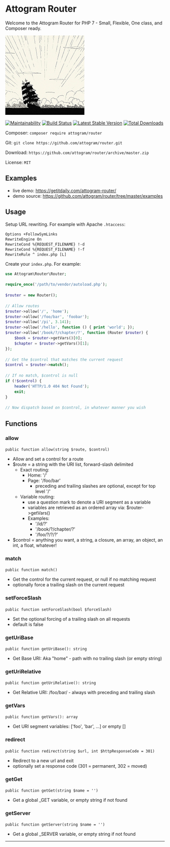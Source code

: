 # Attogram Router

Welcome to the Attogram Router 
for PHP 7 - Small, Flexible, One class, and Composer ready.

[![Attogram Router](https://raw.githubusercontent.com/attogram/attogram-docs/master/router/attogram.router.250.png)](https://github.com/attogram/router)

[![Maintainability](https://api.codeclimate.com/v1/badges/95f2868eeb1ed710b794/maintainability)](https://codeclimate.com/github/attogram/router/maintainability)
[![Build Status](https://travis-ci.org/attogram/router.svg?branch=master)](https://travis-ci.org/attogram/router)
[![Latest Stable Version](https://poser.pugx.org/attogram/router/v/stable)](https://packagist.org/packages/attogram/router)
[![Total Downloads](https://poser.pugx.org/attogram/router/downloads)](https://packagist.org/packages/attogram/router)

Composer: `composer require attogram/router`

Git: `git clone https://github.com/attogram/router.git`

Download: `https://github.com/attogram/router/archive/master.zip`

License: `MIT`

## Examples

* live demo: https://getitdaily.com/attogram-router/
* demo source: https://github.com/attogram/router/tree/master/examples

## Usage

Setup URL rewriting. For example with Apache `.htaccess`:
```
Options +FollowSymLinks
RewriteEngine On
RewriteCond %{REQUEST_FILENAME} !-d
RewriteCond %{REQUEST_FILENAME} !-f
RewriteRule ^ index.php [L]
```

Create your `index.php`.  For example:
```php
use Attogram\Router\Router;

require_once('/path/to/vendor/autoload.php');

$router = new Router();

// Allow routes
$router->allow('/', 'home');
$router->allow('/foo/bar', 'foobar');
$router->allow('/pi', 3.141);
$router->allow('/hello', function () { print 'world'; });
$router->allow('/book/?/chapter/?', function (Router $router) { 
    $book = $router->getVars()[0];
    $chapter = $router->getVars()[1];
});

// Get the $control that matches the current request
$control = $router->match(); 

// If no match, $control is null
if (!$control) {
    header('HTTP/1.0 404 Not Found');
    exit;
}

// Now dispatch based on $control, in whatever manner you wish 
```

## Functions

### allow
`public function allow(string $route, $control)`
* Allow and set a control for a route
* $route = a string with the URI list, forward-slash delimited
  * Exact routing:
    - Home:  '/'
    - Page:  '/foo/bar'
      - preceding and trailing slashes are optional, except for top level '/'
  * Variable routing:
    - use a question mark to denote a URI segment as a variable
    - variables are retrieved as an ordered array via: $router->getVars()
    - Examples:
      - '/id/?'
      - '/book/?/chapter/?'
      - '/foo/?/?/?'
* $control = anything you want, a string, a closure, an array, an object, an int, a float, whatever!
 
### match
`public function match()`
* Get the control for the current request, or null if no matching request
* optionally force a trailing slash on the current request

### setForceSlash
`public function setForceSlash(bool $forceSlash)`
* Set the optional forcing of a trailing slash on all requests
* default is false

### getUriBase
`public function getUriBase(): string`
* Get Base URI: Aka "home" - path with no trailing slash (or empty string)

### getUriRelative
`public function getUriRelative(): string`
* Get Relative URI:  /foo/bar/ - always with preceding and trailing slash

### getVars
`public function getVars(): array`
* Get URI segment variables: ['foo', 'bar', ...] or empty []

### redirect
`public function redirect(string $url, int $httpResponseCode = 301)`
* Redirect to a new url and exit
* optionally set a response code (301 = permanent, 302 = moved)
### getGet
`public function getGet(string $name = '')`
* Get a global _GET variable, or empty string if not found

### getServer
`public function getServer(string $name = '')`
* Get a global _SERVER variable, or empty string if not found

----
